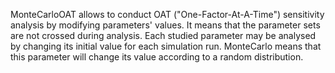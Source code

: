 MonteCarloOAT allows to conduct OAT ("One-Factor-At-A-Time") sensitivity analysis by modifying parameters' values. It means that the parameter sets are not crossed during analysis. 
Each studied parameter may be analysed by changing its initial value for each simulation run. MonteCarlo means that this parameter will change its value according to a random distribution.
